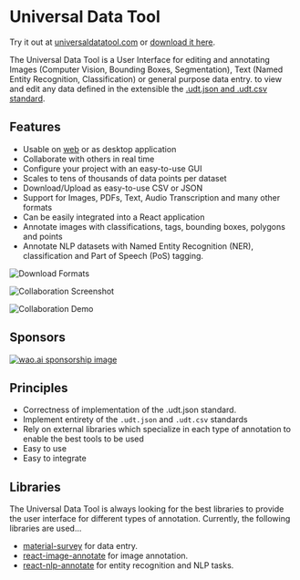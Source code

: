 # Universal Data Tool

Try it out at [universaldatatool.com](https://universaldatatool.com) or [download it here](https://github.com/UniversalDataTool/universal-data-tool/releases).

The Universal Data Tool is a User Interface for editing and annotating Images (Computer Vision, Bounding Boxes, Segmentation), Text (Named Entity Recognition, Classification) or general purpose data entry. to view and edit any data defined in the extensible the [.udt.json and .udt.csv standard](https://github.com/UniversalDataTool/udt-format).

## Features
* Usable on [web](https://universaldatatool.com) or as desktop application
* Collaborate with others in real time
* Configure your project with an easy-to-use GUI
* Scales to tens of thousands of data points per dataset
* Download/Upload as easy-to-use CSV or JSON
* Support for Images, PDFs, Text, Audio Transcription and many other formats
* Can be easily integrated into a React application
* Annotate images with classifications, tags, bounding boxes, polygons and points
* Annotate NLP datasets with Named Entity Recognition (NER), classification and Part of Speech (PoS) tagging.


![Download Formats](https://user-images.githubusercontent.com/1910070/76154066-06033d00-60a4-11ea-9bbd-69a62780769f.png)


![Collaboration Screenshot](https://user-images.githubusercontent.com/1910070/76154071-10bdd200-60a4-11ea-8afd-a12f6d77a140.png)


![Collaboration Demo](https://user-images.githubusercontent.com/1910070/76154158-b02f9480-60a5-11ea-9fb5-ec62c9385a51.gif)

## Sponsors

[![wao.ai sponsorship image](https://s3.amazonaws.com/asset.workaround.online/sponsorship-banner-1.png)](https://wao.ai)

## Principles

- Correctness of implementation of the .udt.json standard.
- Implement entirety of the `.udt.json` and `.udt.csv` standards
- Rely on external libraries which specialize in each type of annotation to enable the best tools to be used
- Easy to use
- Easy to integrate

## Libraries

The Universal Data Tool is always looking for the best libraries to provide the
user interface for different types of annotation. Currently, the following
libraries are used...

- [material-survey](https://github.com/collegeai/material-survey) for data entry.
- [react-image-annotate](https://github.com/workaroundonline/react-image-annotate) for image annotation.
- [react-nlp-annotate](https://github.com/workaroundonline/react-nlp-annotate) for entity recognition and NLP tasks.
